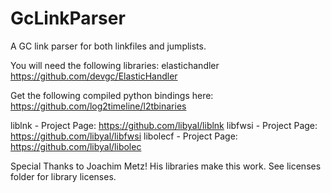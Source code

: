 # GcLinkParser
A GC link parser for both linkfiles and jumplists.

You will need the following libraries:
elastichandler
https://github.com/devgc/ElasticHandler

Get the following compiled python bindings here:
https://github.com/log2timeline/l2tbinaries

liblnk - Project Page: https://github.com/libyal/liblnk
libfwsi - Project Page: https://github.com/libyal/libfwsi
libolecf - Project Page: https://github.com/libyal/libolec

Special Thanks to Joachim Metz! His libraries make this work.
See licenses folder for library licenses.